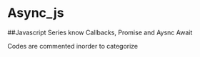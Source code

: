 # Async_js
##Javascript Series
know Callbacks, Promise and Aysnc Await

Codes are commented inorder to categorize
